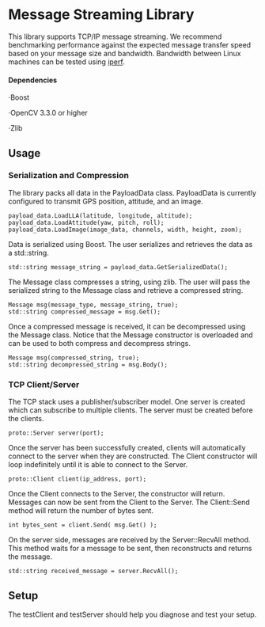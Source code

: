 # Message Streaming Library

This library supports TCP/IP message streaming. We recommend benchmarking performance against the expected message transfer speed based on your message size and bandwidth. Bandwidth between Linux machines can be tested using [iperf](https://iperf.fr/).

#### Dependencies
⋅Boost

⋅OpenCV 3.3.0 or higher

⋅Zlib

## Usage

### Serialization and Compression

The library packs all data in the PayloadData class. PayloadData is currently configured to transmit GPS position, attitude, and an image.

    payload_data.LoadLLA(latitude, longitude, altitude);
    payload_data.LoadAttitude(yaw, pitch, roll);
    payload_data.LoadImage(image_data, channels, width, height, zoom);


Data is serialized using Boost. The user serializes and retrieves the data as a std::string.

    std::string message_string = payload_data.GetSerializedData();

The Message class compresses a string, using zlib. The user will pass the serialized string to the Message class and retrieve a compressed string.

    Message msg(message_type, message_string, true);
    std::string compressed_message = msg.Get();

Once a compressed message is received, it can be decompressed using the Message class. Notice that the Message constructor is overloaded and can be used to both compress and decompress strings.

	Message msg(compressed_string, true);
	std::string decompressed_string = msg.Body();

### TCP Client/Server
The TCP stack uses a publisher/subscriber model. One server is created which can subscribe to multiple clients. The server must be created before the clients.

	proto::Server server(port);

Once the server has been successfully created, clients will automatically connect to the server when they are constructed. The Client constructor will loop indefinitely until it is able to connect to the Server.

    proto::Client client(ip_address, port);

Once the Client connects to the Server, the constructor will return. Messages can now be sent from the Client to the Server. The Client::Send method will return the number of bytes sent.

	int bytes_sent = client.Send( msg.Get() );

On the server side, messages are received by the Server::RecvAll method. This method waits for a message to be sent, then reconstructs and returns the message.

    std::string received_message = server.RecvAll();

## Setup

The testClient and testServer should help you diagnose and test your setup.